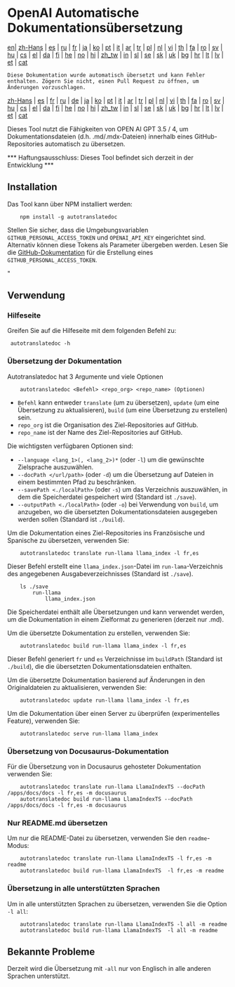 
# OpenAI Automatische Dokumentationsübersetzung

[en](../README.md)| [zh-Hans](/i18n/README_zh-Hans.md) | [es](/i18n/README_es.md) | [ru](/i18n/README_ru.md) | [fr](/i18n/README_fr.md) | [ja](/i18n/README_ja.md) | [ko](/i18n/README_ko.md) | [pt](/i18n/README_pt.md) | [it](/i18n/README_it.md) | [ar](/i18n/README_ar.md) | [tr](/i18n/README_tr.md) | [pl](/i18n/README_pl.md) | [nl](/i18n/README_nl.md) | [vi](/i18n/README_vi.md) | [th](/i18n/README_th.md) | [fa](/i18n/README_fa.md) | [ro](/i18n/README_ro.md) | [sv](/i18n/README_sv.md) | [hu](/i18n/README_hu.md) | [cs](/i18n/README_cs.md) | [el](/i18n/README_el.md) | [da](/i18n/README_da.md) | [fi](/i18n/README_fi.md) | [he](/i18n/README_he.md) | [no](/i18n/README_no.md) | [hi](/i18n/README_hi.md) | [zh_tw](/i18n/README_zh_tw.md) | [in](/i18n/README_in.md) | [sl](/i18n/README_sl.md) | [se](/i18n/README_se.md) | [sk](/i18n/README_sk.md) | [uk](/i18n/README_uk.md) | [bg](/i18n/README_bg.md) | [hr](/i18n/README_hr.md) | [lt](/i18n/README_lt.md) | [lv](/i18n/README_lv.md) | [et](/i18n/README_et.md) | [cat](/i18n/README_cat.md) 

```Diese Dokumentation wurde automatisch übersetzt und kann Fehler enthalten. Zögern Sie nicht, einen Pull Request zu öffnen, um Änderungen vorzuschlagen.```


 [zh-Hans](/i18n/README_zh-Hans.md) | [es](/i18n/README_es.md) |  [fr](/i18n/README_es.md) | [ru](/i18n/README_ru.md) | [de](/i18n/README_de.md) | [ja](/i18n/README_ja.md) | [ko](/i18n/README_ko.md) | [pt](/i18n/README_pt.md) | [it](/i18n/README_it.md) | [ar](/i18n/README_ar.md) | [tr](/i18n/README_tr.md) | [pl](/i18n/README_pl.md) | [nl](/i18n/README_nl.md) | [vi](/i18n/README_vi.md) | [th](/i18n/README_th.md) | [fa](/i18n/README_fa.md) | [ro](/i18n/README_ro.md) | [sv](/i18n/README_sv.md) | [hu](/i18n/README_hu.md) | [cs](/i18n/README_cs.md) | [el](/i18n/README_el.md) | [da](/i18n/README_da.md) | [fi](/i18n/README_fi.md) | [he](/i18n/README_he.md) | [no](/i18n/README_no.md) | [hi](/i18n/README_hi.md) | [zh_tw](/i18n/README_zh_tw.md) | [in](/i18n/README_in.md) | [sl](/i18n/README_sl.md) | [se](/i18n/README_se.md) | [sk](/i18n/README_sk.md) | [uk](/i18n/README_uk.md) | [bg](/i18n/README_bg.md) | [hr](/i18n/README_hr.md) | [lt](/i18n/README_lt.md) | [lv](/i18n/README_lv.md) | [et](/i18n/README_et.md) | [cat](/i18n/README_cat.md) 


Dieses Tool nutzt die Fähigkeiten von OPEN AI GPT 3.5 / 4, um Dokumentationsdateien (d.h. .md/.mdx-Dateien) innerhalb eines GitHub-Repositories automatisch zu übersetzen.

*** Haftungsausschluss: Dieses Tool befindet sich derzeit in der Entwicklung ***


## Installation 

Das Tool kann über NPM installiert werden:


```
    npm install -g autotranslatedoc
```

Stellen Sie sicher, dass die Umgebungsvariablen `GITHUB_PERSONAL_ACCESS_TOKEN` und `OPENAI_API_KEY` eingerichtet sind. Alternativ können diese Tokens als Parameter übergeben werden. Lesen Sie die [GitHub-Dokumentation](https://docs.github.com/en/github/authenticating-to-github/creating-a-personal-access-token) für die Erstellung eines `GITHUB_PERSONAL_ACCESS_TOKEN`.


 "
## Verwendung


### Hilfeseite
Greifen Sie auf die Hilfeseite mit dem folgenden Befehl zu:
```
 autotranslatedoc -h
```
### Übersetzung der Dokumentation

Autotranslatedoc hat 3 Argumente und viele Optionen

```
    autotranslatedoc <Befehl> <repo_org> <repo_name> (Optionen)
```

- ```Befehl``` kann entweder ```translate``` (um zu übersetzen), ```update``` (um eine Übersetzung zu aktualisieren), ```build``` (um eine Übersetzung zu erstellen) sein.
- ```repo_org``` ist die Organisation des Ziel-Repositories auf GitHub.
- ```repo_name``` ist der Name des Ziel-Repositories auf GitHub.

Die wichtigsten verfügbaren Optionen sind:

- ```--language <lang_1>(, <lang_2>)*``` (oder ```-l```) um die gewünschte Zielsprache auszuwählen.
- ```--docPath </url/path>``` (oder ```-d```) um die Übersetzung auf Dateien in einem bestimmten Pfad zu beschränken.
- ```--savePath <./localPath>``` (oder ```-s```) um das Verzeichnis auszuwählen, in dem die Speicherdatei gespeichert wird (Standard ist ```./save```).
- ```--outputPath <./localPath>``` (oder ```-o```) bei Verwendung von ```build```, um anzugeben, wo die übersetzten Dokumentationsdateien ausgegeben werden sollen (Standard ist ```./build```).

Um die Dokumentation eines Ziel-Repositories ins Französische und Spanische zu übersetzen, verwenden Sie:

```
    autotranslatedoc translate run-llama llama_index -l fr,es
```

Dieser Befehl erstellt eine `llama_index.json`-Datei im `run-lama`-Verzeichnis des angegebenen Ausgabeverzeichnisses (Standard ist `./save`).
```
    ls ./save
        run-llama
            llama_index.json 
```
Die Speicherdatei enthält alle Übersetzungen und kann verwendet werden, um die Dokumentation in einem Zielformat zu generieren (derzeit nur .md).

Um die übersetzte Dokumentation zu erstellen, verwenden Sie:

```
    autotranslatedoc build run-llama llama_index -l fr,es
```

Dieser Befehl generiert `fr` und `es` Verzeichnisse im `buildPath` (Standard ist `./build`), die die übersetzten Dokumentationsdateien enthalten.

Um die übersetzte Dokumentation basierend auf Änderungen in den Originaldateien zu aktualisieren, verwenden Sie:

```
    autotranslatedoc update run-llama llama_index -l fr,es
```

Um die Dokumentation über einen Server zu überprüfen (experimentelles Feature), verwenden Sie:

```
    autotranslatedoc serve run-llama llama_index
```
### Übersetzung von Docusaurus-Dokumentation

Für die Übersetzung von in Docusaurus gehosteter Dokumentation verwenden Sie:

```
    autotranslatedoc translate run-llama LlamaIndexTS --docPath /apps/docs/docs -l fr,es -m docusaurus
    autotranslatedoc build run-llama LlamaIndexTS --docPath /apps/docs/docs -l fr,es -m docusaurus
```
### Nur README.md übersetzen

Um nur die README-Datei zu übersetzen, verwenden Sie den `readme`-Modus:

```
    autotranslatedoc translate run-llama LlamaIndexTS -l fr,es -m readme
    autotranslatedoc build run-llama LlamaIndexTS  -l fr,es -m readme
```
### Übersetzung in alle unterstützten Sprachen

Um in alle unterstützten Sprachen zu übersetzen, verwenden Sie die Option `-l all`:

```
    autotranslatedoc translate run-llama LlamaIndexTS -l all -m readme
    autotranslatedoc build run-llama LlamaIndexTS  -l all -m readme
```
## Bekannte Probleme

Derzeit wird die Übersetzung mit `-all` nur von Englisch in alle anderen Sprachen unterstützt.
